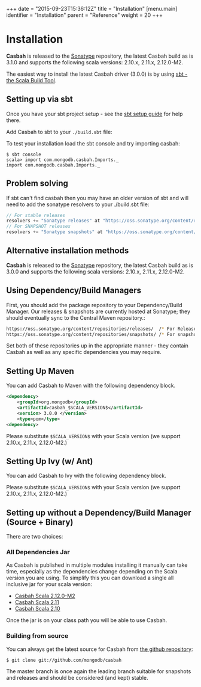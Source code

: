 +++
date = "2015-09-23T15:36:12Z"
title = "Installation"
[menu.main]
  identifier = "Installation"
  parent = "Reference"
  weight = 20
+++

# Installation

**Casbah** is released to the [Sonatype](http://sonatype.org/)
repository, the latest Casbah build as is 3.1.0 and supports the
following scala versions: 2.10.x, 2.11.x, 2.12.0-M2.

The easiest way to install the latest Casbah driver (3.0.0) is by
using [sbt - the Scala Build Tool](http://www.scala-sbt.org/).

## Setting up via sbt

Once you have your sbt project setup - see the [sbt setup
guide](http://www.scala-sbt.org/release/docs/Getting-Started/Setup.html)
for help there.

Add Casbah to sbt to your `./build.sbt` file:

To test your installation load the sbt console and try importing casbah:

    $ sbt console
    scala> import com.mongodb.casbah.Imports._
    import com.mongodb.casbah.Imports._

## Problem solving

If sbt can't find casbah then you may have an older version of sbt and
will need to add the sonatype resolvers to your ./build.sbt file:

~~~scala
// For stable releases
resolvers += "Sonatype releases" at "https://oss.sonatype.org/content/repositories/releases"
// For SNAPSHOT releases
resolvers += "Sonatype snapshots" at "https://oss.sonatype.org/content/repositories/snapshots"
~~~

## Alternative installation methods

**Casbah** is released to the [Sonatype](http://sonatype.org/)
repository, the latest Casbah build as is 3.0.0 and supports the
following scala versions: 2.10.x, 2.11.x, 2.12.0-M2.

## Using Dependency/Build Managers

First, you should add the package repository to your Dependency/Build
Manager. Our releases & snapshots are currently hosted at Sonatype; they
should eventually sync to the Central Maven repository.:

~~~bash
https://oss.sonatype.org/content/repositories/releases/  /* For Releases */
https://oss.sonatype.org/content/repositories/snapshots/ /* For snapshots */
~~~

Set both of these repositories up in the appropriate manner - they
contain Casbah as well as any specific dependencies you may require.

## Setting Up Maven

You can add Casbah to Maven with the following dependency block.

~~~xml
<dependency>
    <groupId>org.mongodb</groupId>
    <artifactId>casbah_$SCALA_VERSION$</artifactId>
    <version> 3.0.0 </version>
    <type>pom</type>
<dependency>
~~~

Please substitute `$SCALA_VERSION$` with your Scala version (we support 2.10.x, 2.11.x, 2.12.0-M2.)

## Setting Up Ivy (w/ Ant)

You can add Casbah to Ivy with the following dependency block.

Please substitute `$SCALA_VERSION$` with your Scala version (we support 2.10.x, 2.11.x, 2.12.0-M2.)

## Setting up without a Dependency/Build Manager (Source + Binary)

There are two choices:

### All Dependencies Jar

As Casbah is published in multiple modules installing it manually can
take time, especially as the dependencies change depending on the Scala
version you are using. To simplify this you can download a single all
inclusive jar for your scala version:

 * [Casbah Scala 2.12.0-M2](http://oss.sonatype.org/content/repositories/releases/org/mongodb/casbah_2.12/3.1.0/casbah-alldep_2.12.0-M2-3.1.0.jar)
 * [Casbah Scala 2.11](http://oss.sonatype.org/content/repositories/releases/org/mongodb/casbah_2.11/3.1.0/casbah-alldep_2.11-3.1.0.jar)
 * [Casbah Scala 2.10](http://oss.sonatype.org/content/repositories/releases/org/mongodb/casbah_2.10/3.1.0/casbah-alldep_2.10-3.1.0.jar)

Once the jar is on your class path you will be able to use Casbah.

### Building from source

You can always get the latest source for Casbah from [the github
repository](https://github.com/mongodb/casbah):

    $ git clone git://github.com/mongodb/casbah

The master branch is once again the leading branch suitable for
snapshots and releases and should be considered (and kept) stable.

